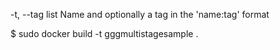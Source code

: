 -t, --tag list                Name and optionally a tag in the
                                'name:tag' format

$ sudo docker build -t gggmultistagesample .